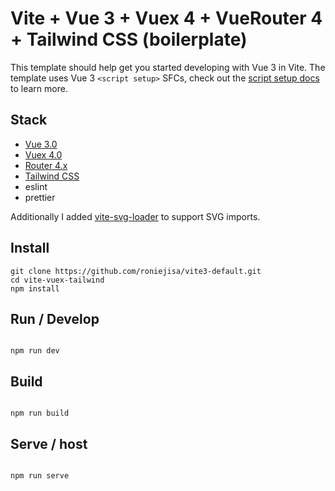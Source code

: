 # Vite + Vue 3 + Vuex 4 + VueRouter 4 + Tailwind CSS (boilerplate)

This template should help get you started developing with Vue 3 in Vite. The template uses Vue 3 `<script setup>` SFCs, check out the [script setup docs](https://v3.vuejs.org/api/sfc-script-setup.html#sfc-script-setup) to learn more.
## Stack

- [Vue 3.0](https://v3.vuejs.org/)
- [Vuex 4.0](https://vuex.vuejs.org)
- [Router 4.x](https://router.vuejs.org/)
- [Tailwind CSS](https://router.vuejs.org/)
- eslint
- prettier

Additionally I added [vite-svg-loader](https://github.com/jpkleemans/vite-svg-loader#readme) to support SVG imports.

## Install

```
git clone https://github.com/roniejisa/vite3-default.git
cd vite-vuex-tailwind
npm install
```

## Run / Develop

```

npm run dev

```

## Build

```

npm run build

```

## Serve / host

```

npm run serve

```
